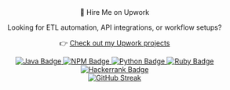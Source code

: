 <div id="header" align="center">
💼 Hire Me on Upwork

Looking for ETL automation, API integrations, or workflow setups?

👉 [Check out my Upwork projects](https://www.upwork.com/freelancers/~0161e4f5e941d68ba1?s=1110580764771602432)


  <div id="badges">
    <a href="https://github.com/Skullabs/kikaha">
      <img src="https://img.shields.io/badge/Java-orange?style=for-the-badge&logo=javascript&logoColor=white" alt="Java Badge"/>
    </a>
    <a href="https://www.npmjs.com/~jmilagroso">
      <img src="https://img.shields.io/badge/Javascript-green?style=for-the-badge&logo=javascript&logoColor=white" alt="NPM Badge"/>
    </a>
    <a href="https://pypi.org/user/jaym/">
      <img src="https://img.shields.io/badge/Python-blue?style=for-the-badge&logo=python&logoColor=white" alt="Python Badge"/>
    </a>
    <a href="https://rubygems.org/profiles/jmilagroso">
      <img src="https://img.shields.io/badge/Ruby-red?style=for-the-badge&logo=ruby&logoColor=white" alt="Ruby Badge"/>
    </a>
  </div>
  <a href="https://www.hackerrank.com/profile/jmilagroso">
    <img src="https://img.shields.io/badge/-Hackerrank-2EC866?style=for-the-badge&logo=HackerRank&logoColor=white" alt="Hackerrank Badge"/>
  </a>
  <br/>
  <a href="https://git.io/streak-stats"><img src="https://streak-stats.demolab.com?user=jmilagroso&short_numbers=true&mode=weekly" alt="GitHub Streak" /></a>
</div>
